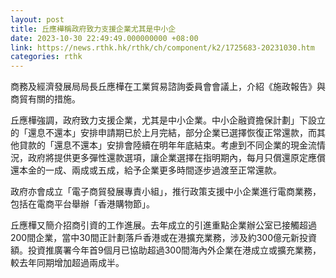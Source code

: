 ```yaml
---
layout: post
title: 丘應樺稱政府致力支援企業尤其是中小企
date: 2023-10-30 22:49:49.000000000 +08:00
link: https://news.rthk.hk/rthk/ch/component/k2/1725683-20231030.htm
categories: rthk
---
```


商務及經濟發展局局長丘應樺在工業貿易諮詢委員會會議上，介紹《施政報告》與商貿有關的措施。
 
丘應樺強調，政府致力支援企業，尤其是中小企業。中小企融資擔保計劃」下設立的「還息不還本」安排申請期已於上月完結，部分企業已選擇恢復正常還款，而其他貸款的「還息不還本」安排會陸續在明年年底結束。考慮到不同企業的現金流情況，政府將提供更多彈性還款選項，讓企業選擇在指明期內，每月只償還原定應償還本金的一成、兩成或五成，給予企業更多時間逐步過渡至正常還款。
 
政府亦會成立「電子商貿發展專責小組」，推行政策支援中小企業進行電商業務，包括在電商平台舉辦「香港購物節」。
 
丘應樺又簡介招商引資的工作進展。去年成立的引進重點企業辦公室已接觸超過200間企業，當中30間正計劃落戶香港或在港擴充業務，涉及約300億元新投資額。投資推廣署今年首9個月已協助超過300間海內外企業在港成立或擴充業務，較去年同期增加超過兩成半。
